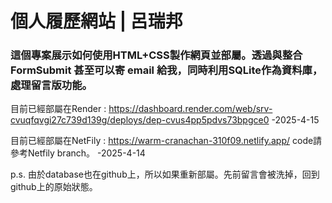 # 個人履歷網站 | 呂瑞邦
### 這個專案展示如何使用HTML+CSS製作網頁並部屬。透過與整合 FormSubmit 甚至可以寄 email 給我，同時利用SQLite作為資料庫，處理留言版功能。
目前已經部屬在Render : https://dashboard.render.com/web/srv-cvuqfqvgi27c739d139g/deploys/dep-cvus4pp5pdvs73bpgce0
-2025-4-15





目前已經部屬在NetFily : https://warm-cranachan-310f09.netlify.app/
code請參考Netfily branch。
-2025-4-14

p.s. 由於database也在github上，所以如果重新部屬。先前留言會被洗掉，回到github上的原始狀態。
